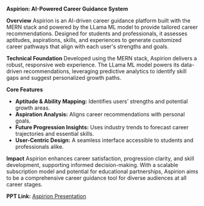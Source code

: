 **Aspirion: AI-Powered Career Guidance System**

**Overview**
Aspirion is an AI-driven career guidance platform built with the MERN stack and powered by the LLama ML model to provide tailored career recommendations. Designed for students and professionals, it assesses aptitudes, aspirations, skills, and experiences to generate customized career pathways that align with each user's strengths and goals.

**Technical Foundation**
Developed using the MERN stack, Aspirion delivers a robust, responsive web experience. The LLama ML model powers its data-driven recommendations, leveraging predictive analytics to identify skill gaps and suggest personalized growth paths.

**Core Features**
- **Aptitude & Ability Mapping:** Identifies users’ strengths and potential growth areas.
- **Aspiration Analysis:** Aligns career recommendations with personal goals.
- **Future Progression Insights:** Uses industry trends to forecast career trajectories and essential skills.
- **User-Centric Design:** A seamless interface accessible to students and professionals alike.

**Impact**
Aspirion enhances career satisfaction, progression clarity, and skill development, supporting informed decision-making. With a scalable subscription model and potential for educational partnerships, Aspirion aims to be a comprehensive career guidance tool for diverse audiences at all career stages.

**PPT Link:** [Aspirion Presentation](https://sdrive.blr1.cdn.digitaloceanspaces.com/files/5b1d89f8adfb16af3ddb562cde33d505.pdf)
